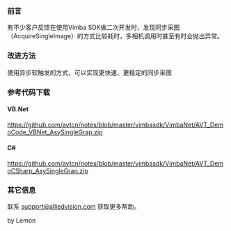### 前言
有不少客户反馈在使用Vimba SDK做二次开发时，发现同步采图（AcquireSingleImage）的方式比较耗时，多相机调用时甚至有时会抛出异常。
### 改进方法
使用异步软触发的方式，可以实现更快速、更稳定的同步采图

### 参考代码下载
#### VB.Net
https://github.com/avtcn/notes/blob/master/vimbasdk/VimbaNet/AVT_DemoCode_VBNet_AsySingleGrap.zip
#### C#
https://github.com/avtcn/notes/blob/master/vimbasdk/VimbaNet/AVT_DemoCSharp_AsySingleGrap.zip

### 其它信息
联系 support@alliedvision.com 获取更多帮助。

by Lemon
